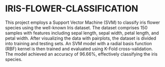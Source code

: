 # IRIS-FLOWER-CLASSIFICATION

This project employs a Support Vector Machine (SVM) to classify iris flower species using the well-known Iris dataset. The dataset comprises 150 samples with features including sepal length, sepal width, petal length, and petal width. After visualizing the data with pairplots, the dataset is divided into training and testing sets. An SVM model with a radial basis function (RBF) kernel is then trained and evaluated using K-Fold cross-validation. The model achieved an accuracy of 96.66%, effectively classifying the iris species.
